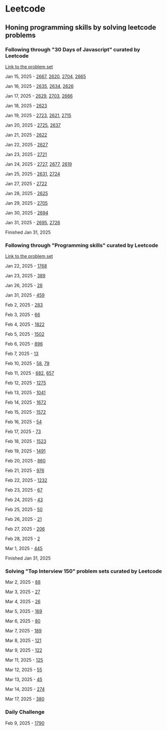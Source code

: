 # Leetcode

## Honing programming skills by solving leetcode problems

### Following through "30 Days of Javascript" curated by Leetcode

[Link to the problem set](https://leetcode.com/studyplan/30-days-of-javascript/)

Jan 15, 2025 - [2667](https://leetcode.com/problems/create-hello-world-function?envType=study-plan-v2&envId=30-days-of-javascript), [2620](https://leetcode.com/problems/counter?envType=study-plan-v2&envId=30-days-of-javascript), [2704](https://leetcode.com/problems/to-be-or-not-to-be?envType=study-plan-v2&envId=30-days-of-javascript), [2665](https://leetcode.com/problems/counter-ii?envType=study-plan-v2&envId=30-days-of-javascript)

Jan 16, 2025 - [2635](https://leetcode.com/problems/apply-transform-over-each-element-in-array?envType=study-plan-v2&envId=30-days-of-javascript), [2634](https://leetcode.com/problems/filter-elements-from-array?envType=study-plan-v2&envId=30-days-of-javascript), [2626](https://leetcode.com/problems/array-reduce-transformation?envType=study-plan-v2&envId=30-days-of-javascript)

Jan 17, 2025 - [2629](https://leetcode.com/problems/function-composition?envType=study-plan-v2&envId=30-days-of-javascript), [2703](https://leetcode.com/problems/return-length-of-arguments-passed?envType=study-plan-v2&envId=30-days-of-javascript), [2666](https://leetcode.com/problems/allow-one-function-call?envType=study-plan-v2&envId=30-days-of-javascript)

Jan 18, 2025 - [2623](https://leetcode.com/problems/memoize?envType=study-plan-v2&envId=30-days-of-javascript)

Jan 19, 2025 - [2723](https://leetcode.com/problems/add-two-promises?envType=study-plan-v2&envId=30-days-of-javascript), [2621](https://leetcode.com/problems/sleep?envType=study-plan-v2&envId=30-days-of-javascript), [2715](https://leetcode.com/problems/timeout-cancellation?envType=study-plan-v2&envId=30-days-of-javascript)

Jan 20, 2025 - [2725](https://leetcode.com/problems/interval-cancellation?envType=study-plan-v2&envId=30-days-of-javascript), [2637](https://leetcode.com/problems/promise-time-limit?envType=study-plan-v2&envId=30-days-of-javascript)

Jan 21, 2025 - [2622](https://leetcode.com/problems/cache-with-time-limit?envType=study-plan-v2&envId=30-days-of-javascript)

Jan 22, 2025 - [2627](https://leetcode.com/problems/debounce?envType=study-plan-v2&envId=30-days-of-javascript)

Jan 23, 2025 - [2721](https://leetcode.com/problems/execute-asynchronous-functions-in-parallel?envType=study-plan-v2&envId=30-days-of-javascript)

Jan 24, 2025 - [2727](https://leetcode.com/problems/is-object-empty?envType=study-plan-v2&envId=30-days-of-javascript), [2677](https://leetcode.com/problems/chunk-array?envType=study-plan-v2&envId=30-days-of-javascript), [2619](https://leetcode.com/problems/array-prototype-last?envType=study-plan-v2&envId=30-days-of-javascript)

Jan 25, 2025 - [2631](https://leetcode.com/problems/group-by?envType=study-plan-v2&envId=30-days-of-javascript), [2724](https://leetcode.com/problems/sort-by?envType=study-plan-v2&envId=30-days-of-javascript)

Jan 27, 2025 - [2722](https://leetcode.com/problems/join-two-arrays-by-id?envType=study-plan-v2&envId=30-days-of-javascript)

Jan 28, 2025 - [2625](https://leetcode.com/problems/flatten-deeply-nested-array?envType=study-plan-v2&envId=30-days-of-javascript)

Jan 29, 2025 - [2705](https://leetcode.com/problems/compact-object?envType=study-plan-v2&envId=30-days-of-javascript)

Jan 30, 2025 - [2694](https://leetcode.com/problems/event-emitter?envType=study-plan-v2&envId=30-days-of-javascript)

Jan 31, 2025 - [2695](https://leetcode.com/problems/array-wrapper?envType=study-plan-v2&envId=30-days-of-javascript), [2726](https://leetcode.com/problems/calculator-with-method-chaining?envType=study-plan-v2&envId=30-days-of-javascript)

Finished Jan 31, 2025

### Following through "Programming skills" curated by Leetcode

[Link to the problem set](https://leetcode.com/studyplan/programming-skills/)

Jan 22, 2025 - [1768](https://leetcode.com/problems/merge-strings-alternately?envType=study-plan-v2&envId=programming-skills)

Jan 23, 2025 - [389](https://leetcode.com/problems/find-the-difference?envType=study-plan-v2&envId=programming-skills)

Jan 26, 2025 - [28](https://leetcode.com/problems/find-the-index-of-the-first-occurrence-in-a-string?envType=study-plan-v2&envId=programming-skills)

Jan 31, 2025 - [459](https://leetcode.com/problems/repeated-substring-pattern?envType=study-plan-v2&envId=programming-skills)

Feb 2, 2025 - [283](https://leetcode.com/problems/move-zeroes?envType=study-plan-v2&envId=programming-skills)

Feb 3, 2025 - [66](https://leetcode.com/problems/plus-one?envType=study-plan-v2&envId=programming-skills)

Feb 4, 2025 - [1822](https://leetcode.com/problems/sign-of-the-product-of-an-array?envType=study-plan-v2&envId=programming-skills)

Feb 5, 2025 - [1502](https://leetcode.com/problems/can-make-arithmetic-progression-from-sequence?envType=study-plan-v2&envId=programming-skills)

Feb 6, 2025 - [896](https://leetcode.com/problems/monotonic-array?envType=study-plan-v2&envId=programming-skills)

Feb 7, 2025 - [13](https://leetcode.com/problems/roman-to-integer?envType=study-plan-v2&envId=programming-skills)

Feb 10, 2025 - [58](https://leetcode.com/problems/length-of-last-word?envType=study-plan-v2&envId=programming-skills), [79](https://leetcode.com/problems/to-lower-case?envType=study-plan-v2&envId=programming-skills)

Feb 11, 2025 - [682](https://leetcode.com/problems/baseball-game?envType=study-plan-v2&envId=programming-skills), [657](https://leetcode.com/problems/robot-return-to-origin?envType=study-plan-v2&envId=programming-skills)

Feb 12, 2025 - [1275](https://leetcode.com/problems/find-winner-on-a-tic-tac-toe-game?envType=study-plan-v2&envId=programming-skills)

Feb 13, 2025 - [1041](https://leetcode.com/problems/robot-bounded-in-circle?envType=study-plan-v2&envId=programming-skills)

Feb 14, 2025 - [1672](https://leetcode.com/problems/richest-customer-wealth?envType=study-plan-v2&envId=programming-skills)

Feb 15, 2025 - [1572](https://leetcode.com/problems/matrix-diagonal-sum?envType=study-plan-v2&envId=programming-skills)

Feb 16, 2025 - [54](https://leetcode.com/problems/spiral-matrix?envType=study-plan-v2&envId=programming-skills)

Feb 17, 2025 - [73](https://leetcode.com/problems/set-matrix-zeroes?envType=study-plan-v2&envId=programming-skills)

Feb 18, 2025 - [1523](https://leetcode.com/problems/count-odd-numbers-in-an-interval-range?envType=study-plan-v2&envId=programming-skills)

Feb 19, 2025 - [1491](https://leetcode.com/problems/average-salary-excluding-the-minimum-and-maximum-salary?envType=study-plan-v2&envId=programming-skills)

Feb 20, 2025 - [860](https://leetcode.com/problems/lemonade-change?envType=study-plan-v2&envId=programming-skills)

Feb 21, 2025 - [976](https://leetcode.com/problems/largest-perimeter-triangle?envType=study-plan-v2&envId=programming-skills)

Feb 22, 2025 - [1232](https://leetcode.com/problems/check-if-it-is-a-straight-line?envType=study-plan-v2&envId=programming-skills)

Feb 23, 2025 - [67](https://leetcode.com/problems/add-binary?envType=study-plan-v2&envId=programming-skills)

Feb 24, 2025 - [43](https://leetcode.com/problems/multiply-strings?envType=study-plan-v2&envId=programming-skills)

Feb 25, 2025 - [50](https://leetcode.com/problems/powx-n?envType=study-plan-v2&envId=programming-skills)

Feb 26, 2025 - [21](https://leetcode.com/problems/merge-two-sorted-lists?envType=study-plan-v2&envId=programming-skills)

Feb 27, 2025 - [206](https://leetcode.com/problems/reverse-linked-list?envType=study-plan-v2&envId=programming-skills)

Feb 28, 2025 - [2](https://leetcode.com/problems/add-two-numbers?envType=study-plan-v2&envId=programming-skills)

Mar 1, 2025 - [445](https://leetcode.com/problems/add-two-numbers-ii?envType=study-plan-v2&envId=programming-skills)

Finished Jan 31, 2025

### Solving "Top Interview 150" problem sets curated by Leetcode

Mar 2, 2025 - [88](https://leetcode.com/problems/merge-sorted-array?envType=study-plan-v2&envId=top-interview-150)

Mar 3, 2025 - [27](https://leetcode.com/problems/remove-element?envType=study-plan-v2&envId=top-interview-150)

Mar 4, 2025 - [26](https://leetcode.com/problems/remove-duplicates-from-sorted-array?envType=study-plan-v2&envId=top-interview-150)

Mar 5, 2025 - [169](https://leetcode.com/problems/majority-element?envType=study-plan-v2&envId=top-interview-150)

Mar 6, 2025 - [80](https://leetcode.com/problems/remove-duplicates-from-sorted-array-ii?envType=study-plan-v2&envId=top-interview-150)

Mar 7, 2025 - [189](https://leetcode.com/problems/rotate-array?envType=study-plan-v2&envId=top-interview-150)

Mar 8, 2025 - [121](https://leetcode.com/problems/best-time-to-buy-and-sell-stock?envType=study-plan-v2&envId=top-interview-150)

Mar 9, 2025 - [122](https://leetcode.com/problems/best-time-to-buy-and-sell-stock-ii?envType=study-plan-v2&envId=top-interview-150)

Mar 11, 2025 - [125](https://leetcode.com/problems/valid-palindrome?envType=study-plan-v2&envId=top-interview-150)

Mar 12, 2025 - [55](https://leetcode.com/problems/jump-game?envType=study-plan-v2&envId=top-interview-150)

Mar 13, 2025 - [45](https://leetcode.com/problems/jump-game-ii?envType=study-plan-v2&envId=top-interview-150)

Mar 14, 2025 - [274](https://leetcode.com/problems/h-index?envType=study-plan-v2&envId=top-interview-150)

Mar 17, 2025 - [380](https://leetcode.com/problems/insert-delete-getrandom-o1?envType=study-plan-v2&envId=top-interview-150)

### Daily Challenge

Feb 9, 2025 - [1790](https://leetcode.com/problems/check-if-one-string-swap-can-make-strings-equal?envType=daily-question&envId=2025-02-05)

